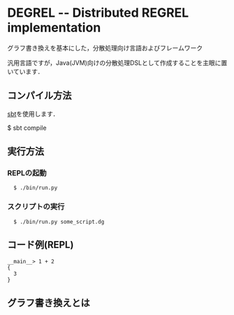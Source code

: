 DEGREL -- Distributed REGREL implementation
===========================================

グラフ書き換えを基本にした，分散処理向け言語およびフレームワーク

汎用言語ですが，Java(JVM)向けの分散処理DSLとして作成することを主眼に置いています．


コンパイル方法
--------------
[sbt](http://www.scala-sbt.org)を使用します．

  $ sbt compile


実行方法
-------

### REPLの起動


```
  $ ./bin/run.py
```


### スクリプトの実行

```
  $ ./bin/run.py some_script.dg
```


コード例(REPL)
-------

```
__main__> 1 + 2
{
  3
}
```


グラフ書き換えとは
------------------
